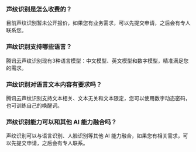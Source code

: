 ### 声纹识别是怎么收费的？
目前声纹识别暂未公开报价，如果您有业务需求，可以先提交申请，之后会有专人联系您。

### 声纹识别支持哪些语言？
腾讯云声纹识别现有3种语言模型：中文模型、英文模型和数字模型，精准满足您的需求。

### 声纹识别对语言文本内容有要求吗？
腾讯云声纹识别支持文本相关、文本无关和文本限定，您可以使用数字动态密码，也可训练自己的唤醒词。

### 声纹识别能力可以和其他 AI 能力融合吗？
声纹识别可以与语言识别、人脸识别等其他 AI 能力融合，如果您有相关需求，可以先提交申请，之后会有专人联系。


